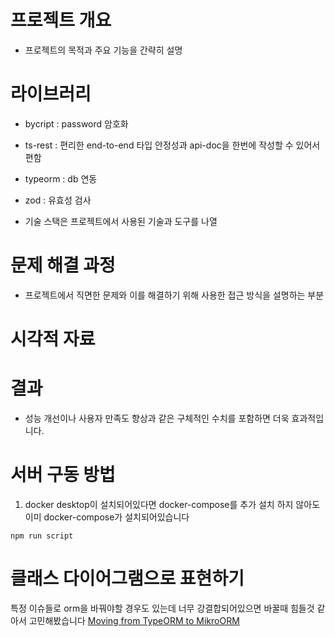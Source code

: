 # 프로젝트 개요

- 프로젝트의 목적과 주요 기능을 간략히 설명

# 라이브러리

- bycript : password 암호화
- ts-rest : 편리한 end-to-end 타입 안정성과 api-doc을 한번에 작성할 수 있어서 편함
- typeorm : db 연동
- zod : 유효성 검사

- 기술 스택은 프로젝트에서 사용된 기술과 도구를 나열

# 문제 해결 과정

- 프로젝트에서 직면한 문제와 이를 해결하기 위해 사용한 접근 방식을 설명하는 부분

# 시각적 자료

# 결과

- 성능 개선이나 사용자 만족도 향상과 같은 구체적인 수치를 포함하면 더욱 효과적입니다.

# 서버 구동 방법

1. docker desktop이 설치되어있다면 docker-compose를 추가 설치 하지 않아도 이미 docker-compose가 설치되어있습니다

```
npm run script
```

# 클래스 다이어그램으로 표현하기

특정 이슈들로 orm을 바꿔야할 경우도 있는데 너무 강결합되어있으면 바꿀때 힘들것 같아서 고민해봤습니다
[Moving from TypeORM to MikroORM](https://github.com/medusajs/medusa/discussions/4431)
